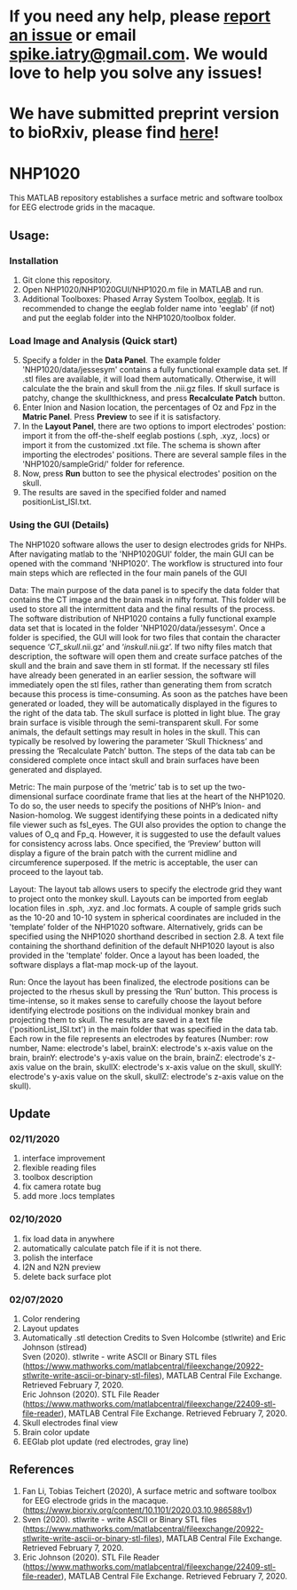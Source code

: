 # If you need any help, please [report an issue](https://github.com/Teichert-Lab/NHP1020/issues) or email spike.iatry@gmail.com. We would love to help you solve any issues!

# We have submitted preprint version to bioRxiv, please find [here](https://www.biorxiv.org/content/10.1101/2020.03.10.986588v1)!

# NHP1020
This MATLAB repository establishes a surface metric and software toolbox for EEG electrode grids in the macaque.

## Usage:
### Installation
1. Git clone this repository.
2. Open NHP1020/NHP1020GUI/NHP1020.m file in MATLAB and run.
3. Additional Toolboxes: Phased Array System Toolbox, [eeglab](https://sccn.ucsd.edu/eeglab/download.php). It is recommended to change the eeglab folder name into 'eeglab' (if not) and put the eeglab folder into the NHP1020/toolbox folder.

### Load Image and Analysis (Quick start)
5. Specify a folder in the **Data Panel**. The example folder 'NHP1020/data/jessesym' contains a fully functional example data set. If .stl files are available, it will load them automatically. Otherwise, it will calculate the the brain and skull from the .nii.gz files. If skull surface is patchy, change the skullthickness, and press **Recalculate Patch** button.
6. Enter Inion and Nasion location, the percentages of Oz and Fpz in the **Matric Panel**. Press **Preview** to see if it is satisfactory. 
7. In the **Layout Panel**, there are two options to import electrodes' postion: import it from the off-the-shelf eeglab postions (.sph, .xyz, .locs) or import it from the customized .txt file. The schema is shown after importing the electrodes' positions. There are several sample files in the 'NHP1020/sampleGrid/' folder for reference.
8. Now, press **Run** button to see the physical electrodes' position on the skull.
9. The results are saved in the specified folder and named positionList_ISI.txt.


### Using the GUI (Details)
The NHP1020 software allows the user to design electrodes grids for NHPs. After navigating matlab to the 'NHP1020GUI' folder, the main GUI can be opened with the command 'NHP1020'. The workflow is structured into four main steps which are reflected in the four main panels of the GUI

Data: The main purpose of the data panel is to specify the data folder that contains the CT image and the brain mask in nifty format. This folder will be used to store all the intermittent data and the final results of the process. The software distribution of NHP1020 contains a fully functional example data set that is located in the folder 'NHP1020/data/jessesym'. Once a folder is specified, the GUI will look for two files that contain the character sequence ‘*CT_skull*.nii.gz’ and ‘*inskull*.nii.gz’. If two nifty files match that description, the software will open them and create surface patches of the skull and the brain and save them in stl format. If the necessary stl files have already been generated in an earlier session, the software will immediately open the stl files, rather than generating them from scratch because this process is time-consuming. As soon as the patches have been generated or loaded, they will be automatically displayed in the figures to the right of the data tab. The skull surface is plotted in light blue. The gray brain surface is visible through the semi-transparent skull. For some animals, the default settings may result in holes in the skull. This can typically be resolved by lowering the parameter ‘Skull Thickness’ and pressing the ‘Recalculate Patch’ button. The steps of the data tab can be considered complete once intact skull and brain surfaces have been generated and displayed.

Metric: The main purpose of the ‘metric’ tab is to set up the two-dimensional surface coordinate frame that lies at the heart of the NHP1020. To do so, the user needs to specify the positions of NHP’s Inion- and Nasion-homolog. We suggest identifying these points in a dedicated nifty file viewer such as fsl_eyes. The GUI also provides the option to change the values of O_q and Fp_q. However, it is suggested to use the default values for consistency across labs. Once specified, the ‘Preview’ button will display a figure of the brain patch with the current midline and circumference superposed. If the metric is acceptable, the user can proceed to the layout tab.

Layout: The layout tab allows users to specify the electrode grid they want to project onto the monkey skull. Layouts can be imported from eeglab location files in .sph, .xyz. and .loc formats. A couple of sample grids such as the 10-20 and 10-10 system in spherical coordinates are included in the 'template’ folder of the NHP1020 software. Alternatively, grids can be specified using the NHP1020 shorthand described in section 2.8. A text file containing the shorthand definition of the default NHP1020 layout is also provided in the 'template' folder. Once a layout has been loaded, the software displays a flat-map mock-up of the layout.

Run: Once the layout has been finalized, the electrode positions can be projected to the rhesus skull by pressing the ‘Run’ button. This process is time-intense, so it makes sense to carefully choose the layout before identifying electrode positions on the individual monkey brain and projecting them to skull. The results are saved in a text file ('positionList\_ISI.txt') in the main folder that was specified in the data tab. Each row in the file represents an electrodes by features (Number: row number, Name: electrode's label, brainX: electrode's x-axis value on the brain, brainY: electrode's y-axis value on the brain, brainZ: electrode's z-axis value on the brain, skullX: electrode's x-axis value on the skull, skullY: electrode's y-axis value on the skull, skullZ: electrode's z-axis value on the skull). 


## Update

### 02/11/2020
1. interface improvement
2. flexible reading files
3. toolbox description
4. fix camera rotate bug
5. add more .locs templates

### 02/10/2020
1. fix load data in anywhere
2. automatically calculate patch file if it is not there.
3. polish the interface
4. I2N and N2N preview
5. delete back surface plot

### 02/07/2020
1. Color rendering
2. Layout updates
3. Automatically .stl detection 
Credits to Sven Holcombe (stlwrite) and Eric Johnson (stlread)  
Sven (2020). stlwrite - write ASCII or Binary STL files (https://www.mathworks.com/matlabcentral/fileexchange/20922-stlwrite-write-ascii-or-binary-stl-files), MATLAB Central File Exchange. Retrieved February 7, 2020.  
Eric Johnson (2020). STL File Reader (https://www.mathworks.com/matlabcentral/fileexchange/22409-stl-file-reader), MATLAB Central File Exchange. Retrieved February 7, 2020.
4. Skull electrodes final view
5. Brain color update
6. EEGlab plot update (red electrodes, gray line)

## References
1. Fan Li, Tobias Teichert (2020), A surface metric and software toolbox for EEG electrode grids in the macaque. (https://www.biorxiv.org/content/10.1101/2020.03.10.986588v1)
2. Sven (2020). stlwrite - write ASCII or Binary STL files (https://www.mathworks.com/matlabcentral/fileexchange/20922-stlwrite-write-ascii-or-binary-stl-files), MATLAB Central File Exchange. Retrieved February 7, 2020.  
3. Eric Johnson (2020). STL File Reader (https://www.mathworks.com/matlabcentral/fileexchange/22409-stl-file-reader), MATLAB Central File Exchange. Retrieved February 7, 2020.
